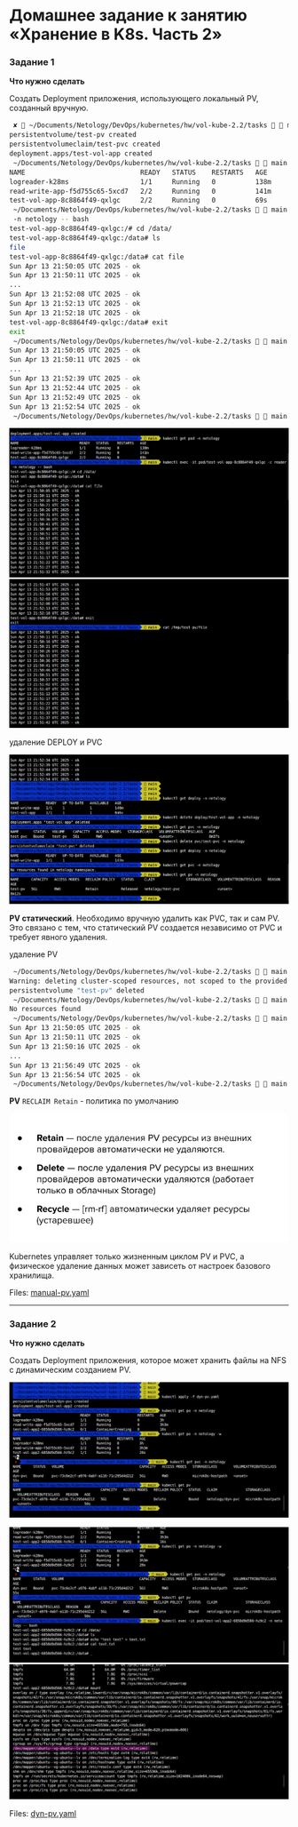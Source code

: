 # Домашнее задание к занятию «Хранение в K8s. Часть 2»

### Задание 1

**Что нужно сделать**

Создать Deployment приложения, использующего локальный PV, созданный вручную.

```bash
 ✘  ~/Documents/Netology/DevOps/kubernetes/hw/vol-kube-2.2/tasks   main  kubectl apply -f manual-pv.yaml
persistentvolume/test-pv created
persistentvolumeclaim/test-pvc created
deployment.apps/test-vol-app created
 ~/Documents/Netology/DevOps/kubernetes/hw/vol-kube-2.2/tasks   main  kubectl get pod -n netology    
NAME                             READY   STATUS    RESTARTS   AGE
logreader-k28ms                  1/1     Running   0          138m
read-write-app-f5d755c65-5xcd7   2/2     Running   0          141m
test-vol-app-8c8864f49-qxlgc     2/2     Running   0          69s
 ~/Documents/Netology/DevOps/kubernetes/hw/vol-kube-2.2/tasks   main  kubectl exec -it pod/test-vol-app-8c8864f49-qxlgc -c reader
 -n netology -- bash
test-vol-app-8c8864f49-qxlgc:/# cd /data/
test-vol-app-8c8864f49-qxlgc:/data# ls
file
test-vol-app-8c8864f49-qxlgc:/data# cat file 
Sun Apr 13 21:50:05 UTC 2025 - ok
Sun Apr 13 21:50:11 UTC 2025 - ok
...
Sun Apr 13 21:52:08 UTC 2025 - ok
Sun Apr 13 21:52:13 UTC 2025 - ok
Sun Apr 13 21:52:18 UTC 2025 - ok
test-vol-app-8c8864f49-qxlgc:/data# exit
exit
 ~/Documents/Netology/DevOps/kubernetes/hw/vol-kube-2.2/tasks   main  cat /tmp/test-pv/file 
Sun Apr 13 21:50:05 UTC 2025 - ok
Sun Apr 13 21:50:11 UTC 2025 - ok
...
Sun Apr 13 21:52:39 UTC 2025 - ok
Sun Apr 13 21:52:44 UTC 2025 - ok
Sun Apr 13 21:52:49 UTC 2025 - ok
Sun Apr 13 21:52:54 UTC 2025 - ok
 ~/Documents/Netology/DevOps/kubernetes/hw/vol-kube-2.2/tasks   main  
 ```

 ![alt text](image.png)
 ![alt text](image-1.png)

 удаление DEPLOY и PVC

 ![alt text](image-2.png)

**PV статический**. Необходимо вручную удалить как PVC, так и сам PV. Это связано с тем, что статический PV создается независимо от PVC и требует явного удаления.


удаление PV

```bash
 ~/Documents/Netology/DevOps/kubernetes/hw/vol-kube-2.2/tasks   main  kubectl delete pv/test-pv -n netology
Warning: deleting cluster-scoped resources, not scoped to the provided namespace
persistentvolume "test-pv" deleted
 ~/Documents/Netology/DevOps/kubernetes/hw/vol-kube-2.2/tasks   main  kubectl get pv                       
No resources found
 ~/Documents/Netology/DevOps/kubernetes/hw/vol-kube-2.2/tasks   main  cat /tmp/test-pv/file 
Sun Apr 13 21:50:05 UTC 2025 - ok
Sun Apr 13 21:50:11 UTC 2025 - ok
Sun Apr 13 21:50:16 UTC 2025 - ok
...
Sun Apr 13 21:56:49 UTC 2025 - ok
Sun Apr 13 21:56:54 UTC 2025 - ok
 ~/Documents/Netology/DevOps/kubernetes/hw/vol-kube-2.2/tasks   main  
 ```


**PV** `RECLAIM Retain` - политика по умолчанию

![alt text](image-3.png)

Kubernetes управляет только жизненным циклом PV и PVC, а физическое удаление данных может зависеть от настроек базового хранилища.

Files: [manual-pv.yaml](./tasks/manual-pv.yaml)


------

### Задание 2

**Что нужно сделать**

Создать Deployment приложения, которое может хранить файлы на NFS с динамическим созданием PV.


![alt text](image-4.png)

![alt text](image-5.png)
![alt text](image-6.png)

Files: [dyn-pv.yaml](./tasks/dyn-pv.yaml)
